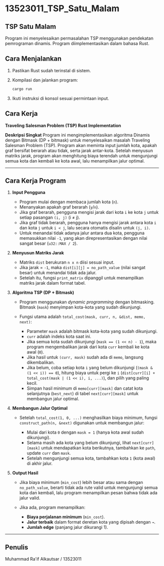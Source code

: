 # 13523011_TSP_Satu_Malam

## TSP Satu Malam
Program ini menyelesaikan permasalahan TSP menggunakan pendekatan pemrograman dinamis. Program diimplementasikan dalam bahasa Rust.

## Cara Menjalankan

1. Pastikan Rust sudah terinstal di sistem.
2. Kompilasi dan jalankan program:

   ```sh
   cargo run
   ```
3. Ikuti instruksi di konsol sesuai permintaan input.

## Cara Kerja
**Traveling Salesman Problem (TSP) Rust Implementation**

**Deskripsi Singkat**
Program ini mengimplementasikan algoritma Dinamis dengan Bitmask (DP + bitmask) untuk menyelesaikan masalah Traveling Salesman Problem (TSP). Program akan meminta input jumlah kota, apakah graf bersifat berarah atau tidak, serta jarak antar-kota. Setelah menyusun matriks jarak, program akan menghitung biaya terendah untuk mengunjungi semua kota dan kembali ke kota awal, lalu menampilkan jalur optimal.

---

## Cara Kerja Program

1. **Input Pengguna**

   * Program mulai dengan membaca jumlah kota (`n`).
   * Menanyakan apakah graf berarah (`y`/`n`).
   * Jika graf berarah, pengguna mengisi jarak dari kota `i` ke kota `j` untuk setiap pasangan `(i, j)` (i ≠ j).
   * Jika graf tidak berarah, pengguna hanya mengisi jarak antara kota `i` dan kota `j` untuk `i < j`, lalu secara otomatis disalin untuk `(j, i)`.
   * Untuk menandai tidak adanya jalur antara dua kota, pengguna memasukkan nilai `-1`, yang akan direpresentasikan dengan nilai sangat besar (`u32::MAX / 2`).

2. **Menyusun Matriks Jarak**

   * Matriks `dist` berukuran `n x n` diisi sesuai input.
   * Jika jarak = `-1`, maka `dist[i][j] = no_path_value` (nilai sangat besar) untuk menandai tidak ada jalur.
   * Setelah itu, fungsi `print_matrix` dipanggil untuk menampilkan matriks jarak dalam format tabel.

3. **Algoritma TSP (DP + Bitmask)**

   * Program menggunakan *dynamic programming* dengan bitmasking. Bitmask (`mask`) menyimpan kota-kota yang sudah dikunjungi.
   * Fungsi utama adalah `total_cost(mask, curr, n, &dist, memo, next)`:

     * Parameter `mask` adalah bitmask kota-kota yang sudah dikunjungi.
     * `curr` adalah indeks kota saat ini.
     * Jika semua kota sudah dikunjungi (`mask == (1 << n) - 1`), maka program mengembalikan jarak dari kota `curr` kembali ke kota awal (`0`).
     * Jika hasil untuk `(curr, mask)` sudah ada di `memo`, langsung dikembalikan.
     * Jika belum, coba setiap kota `i` yang belum dikunjungi (`(mask & (1 << i)) == 0`), hitung biaya untuk pergi ke `i` (`dist[curr][i] + total_cost(mask | (1 << i), i, ...)`), dan pilih yang paling kecil.
     * Simpan hasil minimum di `memo[curr][mask]` dan catat kota selanjutnya (`best_next`) di tabel `next[curr][mask]` untuk membangun jalur optimal.

4. **Membangun Jalur Optimal**

   * Setelah `total_cost(1, 0, ...)` menghasilkan biaya minimum, fungsi `construct_path(n, &next)` digunakan untuk membangun jalur:

     * Mulai dari kota `0` dengan `mask = 1` (hanya kota awal sudah dikunjungi).
     * Selama masih ada kota yang belum dikunjungi, lihat `next[curr][mask]` untuk mendapatkan kota berikutnya, tambahkan ke `path`, update `curr` dan `mask`.
     * Setelah mengunjungi semua kota, tambahkan kota `1` (kota awal) di akhir jalur.

5. **Output Hasil**

   * Jika biaya minimum (`min_cost`) lebih besar atau sama dengan `no_path_value`, berarti tidak ada rute valid untuk mengunjungi semua kota dan kembali, lalu program menampilkan pesan bahwa tidak ada jalur valid.
   * Jika ada, program menampilkan:

     * **Biaya perjalanan minimum** (`min_cost`).
     * **Jalur terbaik** dalam format deretan kota yang dipisah dengan `→`.
     * **Jumlah edge** (panjang jalur dikurangi 1).

---

## Penulis
Muhammad Ra'if Alkautsar / 13523011

